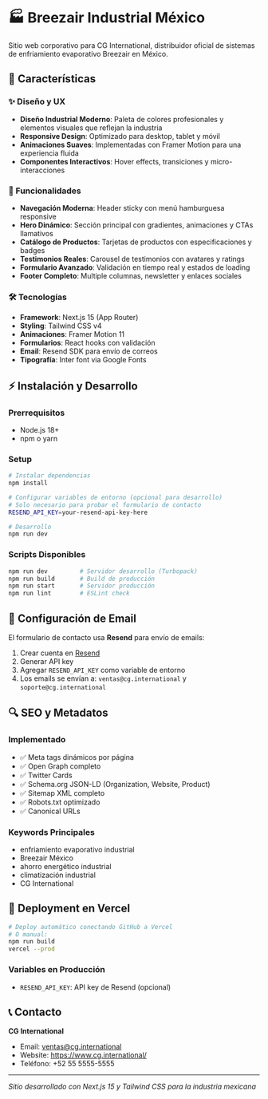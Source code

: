 # 🏭 Breezair Industrial México

Sitio web corporativo para CG International, distribuidor oficial de sistemas de enfriamiento evaporativo Breezair en México.

## 🚀 Características

### ✨ Diseño y UX
- **Diseño Industrial Moderno**: Paleta de colores profesionales y elementos visuales que reflejan la industria
- **Responsive Design**: Optimizado para desktop, tablet y móvil
- **Animaciones Suaves**: Implementadas con Framer Motion para una experiencia fluida
- **Componentes Interactivos**: Hover effects, transiciones y micro-interacciones

### 🔧 Funcionalidades
- **Navegación Moderna**: Header sticky con menú hamburguesa responsive
- **Hero Dinámico**: Sección principal con gradientes, animaciones y CTAs llamativos
- **Catálogo de Productos**: Tarjetas de productos con especificaciones y badges
- **Testimonios Reales**: Carousel de testimonios con avatares y ratings
- **Formulario Avanzado**: Validación en tiempo real y estados de loading
- **Footer Completo**: Multiple columnas, newsletter y enlaces sociales

### 🛠 Tecnologías

- **Framework**: Next.js 15 (App Router)
- **Styling**: Tailwind CSS v4
- **Animaciones**: Framer Motion 11
- **Formularios**: React hooks con validación
- **Email**: Resend SDK para envío de correos
- **Tipografía**: Inter font via Google Fonts

## ⚡ Instalación y Desarrollo

### Prerrequisitos
- Node.js 18+ 
- npm o yarn

### Setup
```bash
# Instalar dependencias
npm install

# Configurar variables de entorno (opcional para desarrollo)
# Solo necesario para probar el formulario de contacto
RESEND_API_KEY=your-resend-api-key-here

# Desarrollo
npm run dev
```

### Scripts Disponibles
```bash
npm run dev         # Servidor desarrollo (Turbopack)
npm run build       # Build de producción
npm run start       # Servidor producción
npm run lint        # ESLint check
```

## 📧 Configuración de Email

El formulario de contacto usa **Resend** para envío de emails:

1. Crear cuenta en [Resend](https://resend.com)
2. Generar API key
3. Agregar `RESEND_API_KEY` como variable de entorno
4. Los emails se envían a: `ventas@cg.international` y `soporte@cg.international`

## 🔍 SEO y Metadatos

### Implementado
- ✅ Meta tags dinámicos por página
- ✅ Open Graph completo
- ✅ Twitter Cards
- ✅ Schema.org JSON-LD (Organization, Website, Product)
- ✅ Sitemap XML completo
- ✅ Robots.txt optimizado
- ✅ Canonical URLs

### Keywords Principales
- enfriamiento evaporativo industrial
- Breezair México
- ahorro energético industrial  
- climatización industrial
- CG International

## 🚀 Deployment en Vercel

```bash
# Deploy automático conectando GitHub a Vercel
# O manual:
npm run build
vercel --prod
```

### Variables en Producción
- `RESEND_API_KEY`: API key de Resend (opcional)

## 📞 Contacto

**CG International**
- Email: ventas@cg.international
- Website: https://www.cg.international/
- Teléfono: +52 55 5555-5555

---

*Sitio desarrollado con Next.js 15 y Tailwind CSS para la industria mexicana*
